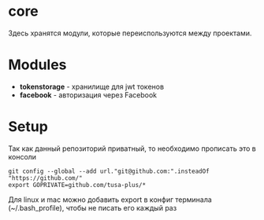 # core

Здесь хранятся модули, которые переиспользуются между проектами.

# Modules

- **tokenstorage** - хранилище для jwt токенов
- **facebook** - авторизация через Facebook

# Setup

Так как данный репозиторий приватный, то необходимо прописать это в консоли

```
git config --global --add url."git@github.com:".insteadOf "https://github.com/"
export GOPRIVATE=github.com/tusa-plus/*
```

Для linux и mac можно добавить export в конфиг терминала (~/.bash_profile), чтобы не писать его каждый раз